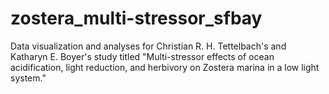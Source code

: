 # zostera_multi-stressor_sfbay
Data visualization and analyses for Christian R. H. Tettelbach's and Katharyn E. Boyer's study titled "Multi-stressor effects of ocean acidification, light reduction, and herbivory on Zostera marina in a low light system."
